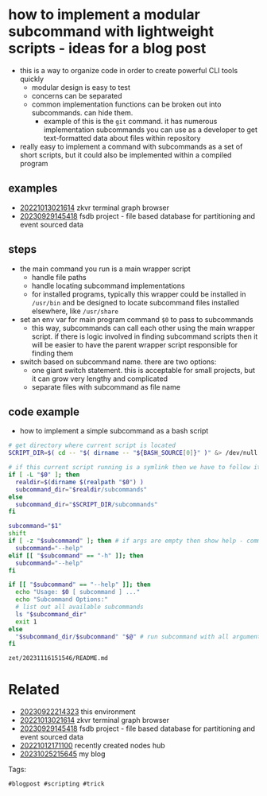 # how to implement a modular subcommand with lightweight scripts - ideas for a blog post

- this is a way to organize code in order to create powerful CLI tools quickly
  - modular design is easy to test
  - concerns can be separated
  - common implementation functions can be broken out into subcommands. can hide them.
    - example of this is the `git` command. it has numerous implementation subcommands you can use as a developer to get text-formatted data about files within repository
- really easy to implement a command with subcommands as a set of short scripts, but it could also be implemented within a compiled program

## examples
- [20221013021614](/zet/20221013021614/README.md) zkvr terminal graph browser
- [20230929145418](/zet/20230929145418/README.md) fsdb project - file based database for partitioning and event sourced data

## steps
- the main command you run is a main wrapper script
  - handle file paths
  - handle locating subcommand implementations
  - for installed programs, typically this wrapper could be installed in `/usr/bin` and be designed to locate subcommand files installed elsewhere, like `/usr/share`
- set an env var for main program command `$0` to pass to subcommands
  - this way, subcommands can call each other using the main wrapper script. if there is logic involved in finding subcommand scripts then it will be easier to have the parent wrapper script responsible for finding them
- switch based on subcommand name. there are two options:
  - one giant switch statement. this is acceptable for small projects, but it can grow very lengthy and complicated
  - separate files with subcommand as file name

## code example
- how to implement a simple subcommand as a bash script
```bash
# get directory where current script is located
SCRIPT_DIR=$( cd -- "$( dirname -- "${BASH_SOURCE[0]}" )" &> /dev/null && pwd )

# if this current script running is a symlink then we have to follow it to find subcommands
if [ -L "$0" ]; then
  realdir=$(dirname $(realpath "$0") )
  subcommand_dir="$realdir/subcommands"
else
  subcommand_dir="$SCRIPT_DIR/subcommands"
fi

subcommand="$1"
shift
if [ -z "$subcommand" ]; then # if args are empty then show help - common case
  subcommand="--help"
elif [[ "$subcommand" == "-h" ]]; then
  subcommand="--help"
fi

if [[ "$subcommand" == "--help" ]]; then
  echo "Usage: $0 [ subcommand ] ..."
  echo "Subcommand Options:"
  # list out all available subcommands
  ls "$subcommand_dir"
  exit 1
else
  "$subcommand_dir/$subcommand" "$@" # run subcommand with all arguments passed in
fi
```

` zet/20231116151546/README.md `

# Related

- [20230922214323](/zet/20230922214323/README.md) this environment
- [20221013021614](/zet/20221013021614/README.md) zkvr terminal graph browser
- [20230929145418](/zet/20230929145418/README.md) fsdb project - file based database for partitioning and event sourced data
- [20221012171100](/zet/20221012171100/README.md) recently created nodes hub
- [20231025215645](/zet/20231025215645/README.md) my blog

Tags:

    #blogpost #scripting #trick
